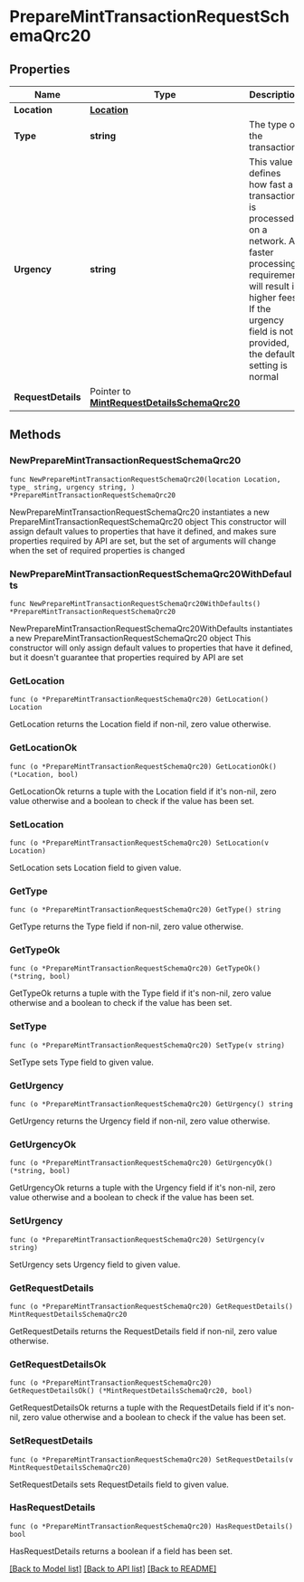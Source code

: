 # PrepareMintTransactionRequestSchemaQrc20

## Properties

Name | Type | Description | Notes
------------ | ------------- | ------------- | -------------
**Location** | [**Location**](Location.md) |  | 
**Type** | **string** | The type of the transaction | 
**Urgency** | **string** | This value defines how fast a transaction is processed on a network. A faster processing requirement will result in higher fees. If the urgency field is not provided, the default setting is normal | 
**RequestDetails** | Pointer to [**MintRequestDetailsSchemaQrc20**](MintRequestDetailsSchemaQrc20.md) |  | [optional] 

## Methods

### NewPrepareMintTransactionRequestSchemaQrc20

`func NewPrepareMintTransactionRequestSchemaQrc20(location Location, type_ string, urgency string, ) *PrepareMintTransactionRequestSchemaQrc20`

NewPrepareMintTransactionRequestSchemaQrc20 instantiates a new PrepareMintTransactionRequestSchemaQrc20 object
This constructor will assign default values to properties that have it defined,
and makes sure properties required by API are set, but the set of arguments
will change when the set of required properties is changed

### NewPrepareMintTransactionRequestSchemaQrc20WithDefaults

`func NewPrepareMintTransactionRequestSchemaQrc20WithDefaults() *PrepareMintTransactionRequestSchemaQrc20`

NewPrepareMintTransactionRequestSchemaQrc20WithDefaults instantiates a new PrepareMintTransactionRequestSchemaQrc20 object
This constructor will only assign default values to properties that have it defined,
but it doesn't guarantee that properties required by API are set

### GetLocation

`func (o *PrepareMintTransactionRequestSchemaQrc20) GetLocation() Location`

GetLocation returns the Location field if non-nil, zero value otherwise.

### GetLocationOk

`func (o *PrepareMintTransactionRequestSchemaQrc20) GetLocationOk() (*Location, bool)`

GetLocationOk returns a tuple with the Location field if it's non-nil, zero value otherwise
and a boolean to check if the value has been set.

### SetLocation

`func (o *PrepareMintTransactionRequestSchemaQrc20) SetLocation(v Location)`

SetLocation sets Location field to given value.


### GetType

`func (o *PrepareMintTransactionRequestSchemaQrc20) GetType() string`

GetType returns the Type field if non-nil, zero value otherwise.

### GetTypeOk

`func (o *PrepareMintTransactionRequestSchemaQrc20) GetTypeOk() (*string, bool)`

GetTypeOk returns a tuple with the Type field if it's non-nil, zero value otherwise
and a boolean to check if the value has been set.

### SetType

`func (o *PrepareMintTransactionRequestSchemaQrc20) SetType(v string)`

SetType sets Type field to given value.


### GetUrgency

`func (o *PrepareMintTransactionRequestSchemaQrc20) GetUrgency() string`

GetUrgency returns the Urgency field if non-nil, zero value otherwise.

### GetUrgencyOk

`func (o *PrepareMintTransactionRequestSchemaQrc20) GetUrgencyOk() (*string, bool)`

GetUrgencyOk returns a tuple with the Urgency field if it's non-nil, zero value otherwise
and a boolean to check if the value has been set.

### SetUrgency

`func (o *PrepareMintTransactionRequestSchemaQrc20) SetUrgency(v string)`

SetUrgency sets Urgency field to given value.


### GetRequestDetails

`func (o *PrepareMintTransactionRequestSchemaQrc20) GetRequestDetails() MintRequestDetailsSchemaQrc20`

GetRequestDetails returns the RequestDetails field if non-nil, zero value otherwise.

### GetRequestDetailsOk

`func (o *PrepareMintTransactionRequestSchemaQrc20) GetRequestDetailsOk() (*MintRequestDetailsSchemaQrc20, bool)`

GetRequestDetailsOk returns a tuple with the RequestDetails field if it's non-nil, zero value otherwise
and a boolean to check if the value has been set.

### SetRequestDetails

`func (o *PrepareMintTransactionRequestSchemaQrc20) SetRequestDetails(v MintRequestDetailsSchemaQrc20)`

SetRequestDetails sets RequestDetails field to given value.

### HasRequestDetails

`func (o *PrepareMintTransactionRequestSchemaQrc20) HasRequestDetails() bool`

HasRequestDetails returns a boolean if a field has been set.


[[Back to Model list]](../README.md#documentation-for-models) [[Back to API list]](../README.md#documentation-for-api-endpoints) [[Back to README]](../README.md)


